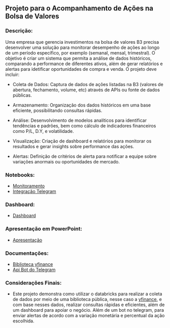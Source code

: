 ## Projeto para o Acompanhamento de Ações na Bolsa de Valores

### Descrição:
Uma empresa que gerencia investimentos na bolsa de valores B3 precisa desenvolver uma solução para monitorar desempenho de ações ao longo de um período específico, por exemplo (semanal, mensal, trimestral). O objetivo é criar um sistema que permita a análise de dados históricos, comparando a performance de diferentes ativos, além de gerar relatórios e alertas para idetificar oportunidades de compra e venda. O projeto deve incluir:

- Coleta de Dados: Captura de dados de ações listadas na B3 (valores de abertura, fechamento, volume, etc) através de APIs ou fonte de dados públicas.

- Armazenamento: Organização dos dados históricos em uma base eficiente, possibilitando consultas rápidas.

- Análise: Desenvolvimento de modelos analíticos para identificar tendências e padrões, bem como cálculo de indicadores financeiros como P/L, D.Y, e volatilidade.

- Visualização: Criação de dashboard e relatórios para monitorar os resultados e gerar insights sobre performance das ações.

- Alertas: Definição de critérios de alerta para notificar a equipe sobre variações anormais ou oportunidades de mercado.


### Notebooks:
- [Monitoramento](https://github.com/LLR798/formacao_engenheira_de_dados_growdev/blob/main/projetos/projeto_2/analise_de_acoes.ipynb)
- [Integração Telegram](https://github.com/LLR798/formacao_engenheira_de_dados_growdev/blob/main/projetos/projeto_2/integracao_com_telegram.ipynb)

### Dashboard:
- [Dashboard](https://databricks-prod-cloudfront.cloud.databricks.com/public/4027ec902e239c93eaaa8714f173bcfc/3981966564692036/4417656920116746/4681527955680524/latest.html)

### Apresentação em PowerPoint:
- [Apresentação](https://docs.google.com/presentation/d/1CnxmEzCFdzFpkRhv6vMWNP_nwnbOl4dcmiojPyx-c1U/edit?usp=sharing)


### Documentações:
- [Biblioteca yfinance](https://pypi.org/project/yfinance/)
- [Api Bot do Telegram](https://core.telegram.org/bots/api)


### Considerações Finais:
- Este projeto demonstra como utilizar o databricks para realizar a coleta de dados por meio de uma biblioteca pública, nesse caso a [yfinance](https://pypi.org/project/yfinance/), e com base nesses dados, realizar consultas rápidas e eficientes, além de um dashboard para apoiar o negócio. Além de um bot no telegram, para enviar alertas de acordo com a variação monetária e percentual da ação escolhida.
